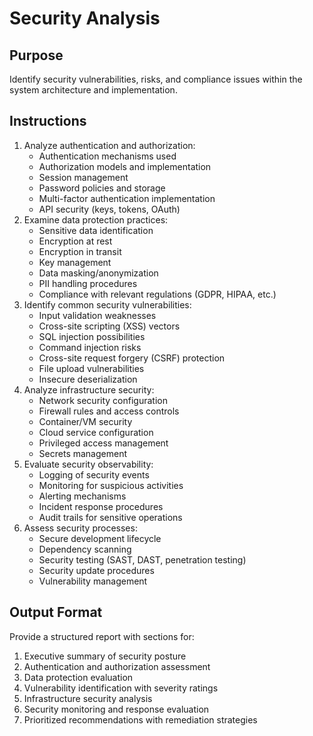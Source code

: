 # Security Analysis

## Purpose
Identify security vulnerabilities, risks, and compliance issues within the system architecture and implementation.

## Instructions
1. Analyze authentication and authorization:
   - Authentication mechanisms used
   - Authorization models and implementation
   - Session management
   - Password policies and storage
   - Multi-factor authentication implementation
   - API security (keys, tokens, OAuth)
2. Examine data protection practices:
   - Sensitive data identification
   - Encryption at rest
   - Encryption in transit
   - Key management
   - Data masking/anonymization
   - PII handling procedures
   - Compliance with relevant regulations (GDPR, HIPAA, etc.)
3. Identify common security vulnerabilities:
   - Input validation weaknesses
   - Cross-site scripting (XSS) vectors
   - SQL injection possibilities
   - Command injection risks
   - Cross-site request forgery (CSRF) protection
   - File upload vulnerabilities
   - Insecure deserialization
4. Analyze infrastructure security:
   - Network security configuration
   - Firewall rules and access controls
   - Container/VM security
   - Cloud service configuration
   - Privileged access management
   - Secrets management
5. Evaluate security observability:
   - Logging of security events
   - Monitoring for suspicious activities
   - Alerting mechanisms
   - Incident response procedures
   - Audit trails for sensitive operations
6. Assess security processes:
   - Secure development lifecycle
   - Dependency scanning
   - Security testing (SAST, DAST, penetration testing)
   - Security update procedures
   - Vulnerability management

## Output Format
Provide a structured report with sections for:
1. Executive summary of security posture
2. Authentication and authorization assessment
3. Data protection evaluation
4. Vulnerability identification with severity ratings
5. Infrastructure security analysis
6. Security monitoring and response evaluation
7. Prioritized recommendations with remediation strategies
